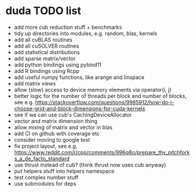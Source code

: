 # duda TODO list

- add more cub reduction stuff + benchmarks
- tidy up directories into modules, e.g. random, blas, kernels
- add all cuBLAS routines
- add all cuSOLVER routines
- add statistical distributions
- add sparse matrix/vector
- add python bindings using pybind11
- add R bindings using Rcpp
- add useful numpy functions, like arange and linspace
- add matrix views
- allow (slow) access to device memory elements via operator(i, j)
- better logic for the number of threads per block and number of blocks, see
  e.g. https://stackoverflow.com/questions/9985912/how-do-i-choose-grid-and-block-dimensions-for-cuda-kernels
- see if we can use cub's CachingDeviceAllocator
- vector and matrix dimension thing
- allow mixing of matrix and vector in blas
- add CI on github with coverage etc
- consider moving to google test
- fix project layout, see
  e.g. https://www.reddit.com/r/cpp/comments/996q8o/prepare_thy_pitchforks_a_de_facto_standard
- use thrust instead of cub? (think thrust now uses cub anyway)
- put helpers stuff into helpers namespace
- test complex number stuff
- use submodules for deps
